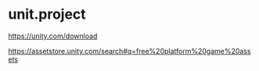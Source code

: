 # unit.project


https://unity.com/download


https://assetstore.unity.com/search#q=free%20platform%20game%20assets


